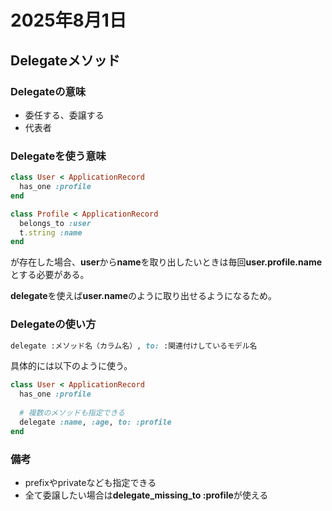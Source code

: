 # 2025年8月1日

## Delegateメソッド

### Delegateの意味
- 委任する、委譲する
- 代表者

### Delegateを使う意味

```rb
class User < ApplicationRecord
  has_one :profile
end
```

```rb
class Profile < ApplicationRecord
  belongs_to :user
  t.string :name
end
```

が存在した場合、**user**から**name**を取り出したいときは毎回**user.profile.name**とする必要がある。

**delegate**を使えば**user.name**のように取り出せるようになるため。

### Delegateの使い方
```rb
delegate :メソッド名（カラム名）, to: :関連付けしているモデル名
```

具体的には以下のように使う。

```rb
class User < ApplicationRecord
  has_one :profile
 
  # 複数のメソッドも指定できる
  delegate :name, :age, to: :profile
end
```

### 備考
- prefixやprivateなども指定できる
- 全て委譲したい場合は**delegate_missing_to :profile**が使える

